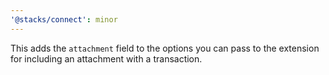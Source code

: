 ```yaml
---
'@stacks/connect': minor
---
```


This adds the `attachment` field to the options you can pass to the extension for including an attachment with a transaction.
